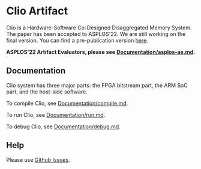# Clio Artifact

Clio is a Hardware-Software Co-Designed Disaggregated Memory System.
The paper has been accepted to ASPLOS'22.
We are still working on the final version.
You can find a pre-publication version [here](https://arxiv.org/pdf/2108.03492.pdf).

**ASPLOS'22 Artifact Evaluators, please see [Documentation/asplos-ae.md](./Documentation/asplos-ae.md).**

## Documentation

Clio system has three major parts: the FPGA bitstream part, the ARM SoC part, and the host-side software.

To compile Clio, see [Documentation/compile.md](./Documentation/compile.md).

To run Clio, see [Documentation/run.md](./Documentation/run.md).

To debug Clio, see [Documentation/debug.md](./Documentation/debug.md).

## Help

Please use [Github Issues](https://github.com/WukLab/Clio/issues).
